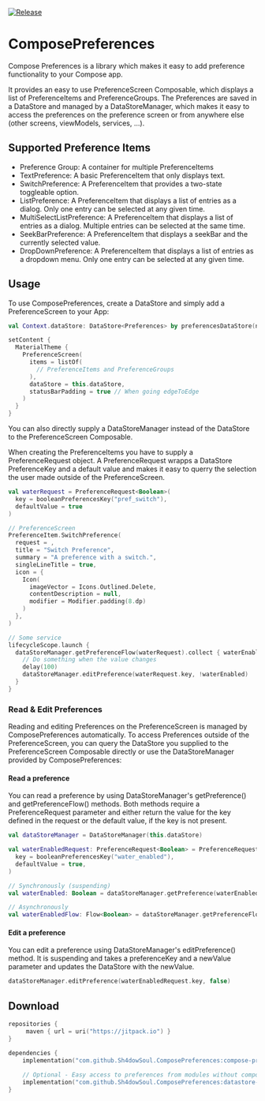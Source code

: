 [![Release](https://jitpack.io/v/Sh4dowSoul/ComposePreferences.svg)](https://jitpack.io/#Sh4dowSoul/ComposePreferences)

# ComposePreferences

Compose Preferences is a library which makes it easy to add preference functionality to your Compose app.

It provides an easy to use PreferenceScreen Composable, which displays a list of PreferenceItems and PreferenceGroups. The Preferences are saved in a DataStore and managed by a DataStoreManager,
which makes it easy to access the preferences on the preference screen or from anywhere else (other screens, viewModels, services, ...).

## Supported Preference Items
- Preference Group: A container for multiple PreferenceItems
- TextPreference: A basic PreferenceItem that only displays text.
- SwitchPreference: A PreferenceItem that provides a two-state toggleable option.
- ListPreference: A PreferenceItem that displays a list of entries as a dialog. Only one entry can be selected at any given time.
- MultiSelectListPreference: A PreferenceItem that displays a list of entries as a dialog. Multiple entries can be selected at the same time.
- SeekBarPreference: A PreferenceItem that displays a seekBar and the currently selected value.
- DropDownPreference: A PreferenceItem that displays a list of entries as a dropdown menu. Only one entry can be selected at any given time.

## Usage
To use ComposePreferences, create a DataStore and simply add a PreferenceScreen to your App:

``` kotlin
val Context.dataStore: DataStore<Preferences> by preferencesDataStore(name = "settings")

setContent {
  MaterialTheme {
    PreferenceScreen(
      items = listOf(
        // PreferenceItems and PreferenceGroups
      ),
      dataStore = this.dataStore,
      statusBarPadding = true // When going edgeToEdge
    )
  }
}
```

You can also directly supply a DataStoreManager instead of the DataStore to the PreferenceScreen Composable.

When creating the PreferenceItems you have to supply a PreferenceRequest object. A PreferenceRequest wrapps a DataStore PreferenceKey and a default value and makes it easy to querry
the selection the user made outside of the PreferenceScreen. 

``` kotlin
val waterRequest = PreferenceRequest<Boolean>(
  key = booleanPreferencesKey("pref_switch"), 
  defaultValue = true
)

// PreferenceScreen
PreferenceItem.SwitchPreference(
  request = ,
  title = "Switch Preference",
  summary = "A preference with a switch.",
  singleLineTitle = true,
  icon = {
    Icon(
      imageVector = Icons.Outlined.Delete,
      contentDescription = null,
      modifier = Modifier.padding(8.dp)
    )
  },
)

// Some service
lifecycleScope.launch {
  dataStoreManager.getPreferenceFlow(waterRequest).collect { waterEnabled ->
    // Do something when the value changes
    delay(100)
    dataStoreManager.editPreference(waterRequest.key, !waterEnabled)
  }
}
```

### Read & Edit Preferences
Reading and editing Preferences on the PreferenceScreen is managed by ComposePreferences automatically. To access Preferences outside of the PreferenceScreen, you can query the DataStore
you supplied to the PreferenceScreen Composable directly or use the DataStoreManager provided by ComposePreferences:
#### Read a preference
You can read a preference by using DataStoreManager's getPreference() and getPreferenceFlow() methods. Both methods require a PreferenceRequest parameter and either return the value for the key 
defined in the request or the default value, if the key is not present.
``` kotlin
val dataStoreManager = DataStoreManager(this.dataStore)

val waterEnabledRequest: PreferenceRequest<Boolean> = PreferenceRequest(
  key = booleanPreferencesKey("water_enabled"),
  defaultValue = true,
)

// Synchronously (suspending)
val waterEnabled: Boolean = dataStoreManager.getPreference(waterEnabledRequest)

// Asynchronously
val waterEnabledFlow: Flow<Boolean> = dataStoreManager.getPreferenceFlow(waterEnabledRequest)
```

#### Edit a preference
You can edit a preference using DataStoreManager's editPreference() method. It is suspending and takes a preferenceKey and a newValue parameter and updates the DataStore with the newValue.
``` kotlin
dataStoreManager.editPreference(waterEnabledRequest.key, false)

```

## Download

```kotlin
repositories {
     maven { url = uri("https://jitpack.io") }
}

dependencies {
    implementation("com.github.Sh4dowSoul.ComposePreferences:compose-preferences:<version>")
    
    // Optional - Easy access to preferences from modules without compose dependency
    implementation("com.github.Sh4dowSoul.ComposePreferences:datastore-manager:<version>") 
}
```
